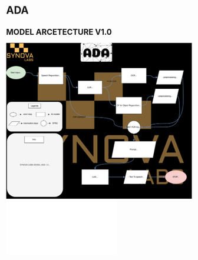 # ADA

## **MODEL ARCETECTURE V1.0**

![model](assets/ada.svg)
![User_Recognition](User_Detection/readme.md)

